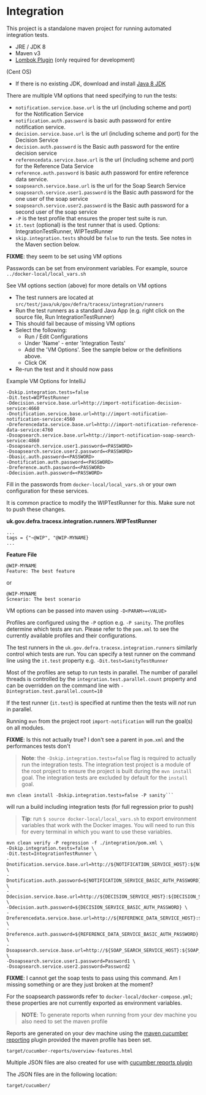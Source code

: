 # Integration


This project is a standalone maven project for running automated integration tests.


- JRE / JDK 8
- Maven v3
- [Lombok Plugin](https://plugins.jetbrains.com/plugin/6317-lombok-plugin) (only required for development)


(Cent OS)

- If there is no existing JDK, download and install 
  [Java 8 JDK](http://www.oracle.com/technetwork/java/javase/install-linux-64-rpm-138254.html)



There are multiple VM options that need specifying to run the tests:

- `notification.service.base.url` is the url (including scheme and port) for the Notification Service
- `notification.auth.password` is basic auth password for entire notification service.
- `decision.service.base.url` is the url (including scheme and port) for the Decision Service
- `decision.auth.password` is the Basic auth password for the entire decision service
- `referencedata.service.base.url` is the url (including scheme and port) for the Reference Data Service
- `reference.auth.password` is basic auth password for entire reference data service.
- `soapsearch.service.base.url` is the url for the Soap Search Service
- `soapsearch.service.user1.password` is the Basic auth password for the one user of the soap service
- `soapsearch.service.user2.password` is the Basic auth password for a second user of the soap service
- `-P` is the test profile that ensures the proper test suite is run.
- `it.test` (optional) is the test runner that is used. Options: IntegrationTestRunner, WIPTestRunner
- `skip.integration.tests` should be `false` to run the tests. See notes in the Maven section below.


**FIXME**: they seem to be set using VM options

Passwords can be set from environment variables. For example, source `../docker-local/local_vars.sh`


See VM options section (above) for more details on VM options

- The test runners are located at `src/test/java/uk/gov/defra/tracesx/integration/runners`
- Run the test runners as a standard Java App (e.g. right click on the source file, Run IntegrationTestRunner)
- This should fail because of missing VM options
- Select the following:
  - Run / Edit Configurations
  - Under 'Name' - enter 'Integration Tests'
  - Add the 'VM Options'. See the sample below or the definitions above.
  - Click OK
- Re-run the test and it should now pass

Example VM Options for IntelliJ

    -Dskip.integration.tests=false
    -Dit.test=WIPTestRunner
    -Ddecision.service.base.url=http://import-notification-decision-service:4660
    -Dnotification.service.base.url=http://import-notification-notification-service:4560
    -Dreferencedata.service.base.url=http://import-notification-reference-data-service:4760
    -Dsoapsearch.service.base.url=http://import-notification-soap-search-service:4860
    -Dsoapsearch.service.user1.password=<PASSWORD>
    -Dsoapsearch.service.user2.password=<PASSWORD>
    -Dbasic.auth.password=<PASSWORD>
    -Dnotification.auth.password=<PASSWORD>
    -Dreference.auth.password=<PASSWORD>
    -Ddecision.auth.password=<PASSWORD>

Fill in the passwords from `docker-local/local_vars.sh` or your own configuration for these services.


It is common practice to modify the WIPTestRunner for this. Make sure not to push these changes.

**uk.gov.defra.tracesx.integration.runners.WIPTestRunner**

    ...
    tags = {"~@WIP", "@WIP-MYNAME}
    ...

**Feature File**

    @WIP-MYNAME
    Feature: The best feature
    
or

    @WIP-MYNAME
    Scneario: The best scenario


VM options can be passed into maven using `-D<PARAM>=<VALUE>`


Profiles are configured using the `-P` option e.g. `-P sanity`. The profiles determine which tests
are run. Please refer to the `pom.xml` to see the currently available profiles and their configurations.


The test runners in the `uk.gov.defra.tracesx.integration.runners` similarly control which tests are
run. You can specify a test runner on the command line using the `it.test` property e.g. 
`-Dit.test=SanityTestRunner`


Most of the profiles are setup to run tests in parallel. The number of parallel threads is controlled
by the `integration.test.parallel.count` property and can be overridden on the command line with
 `-Dintegration.test.parallel.count=10`

If the test runner (`it.test`) is specified at runtime then the tests will *not* run in parallel.


Running `mvn` from the project root `import-notification` will run the goal(s) on all modules.

**FIXME**: Is this not actually true? I don't see a parent in `pom.xml` and the performances tests don't

> **Note**: the `-Dskip.integration.tests=false` flag is required to actually run the integration 
tests. The integration test project is a module of the root project to ensure the project is built 
during the `mvn install` goal. The integration tests are excluded by default for the `install` goal.

    mvn clean install -Dskip.integration.tests=false -P sanity```

will run a build including integration tests (for full regression prior to push)


> **Tip**: run `$ source docker-local/local_vars.sh` to export environment variables that work with the
Docker images. You will need to run this for every terminal in which you want to use these variables.

    mvn clean verify -P regression -f ./integration/pom.xml \
    -Dskip.integration.tests=false \
    -Dit.test=IntegrationTestRunner \
    -Dnotification.service.base.url=http://${NOTIFICATION_SERVICE_HOST}:${NOTIFICATION_SERVICE_PORT} \
    -Dnotification.auth.password=${NOTIFICATION_SERVICE_BASIC_AUTH_PASSWORD} \
    -Ddecision.service.base.url=http://${DECISION_SERVICE_HOST}:${DECISION_SERVICE_PORT} \
    -Ddecision.auth.password=${DECISION_SERVICE_BASIC_AUTH_PASSWORD} \
    -Dreferencedata.service.base.url=http://${REFERENCE_DATA_SERVICE_HOST}:${REFERENCE_DATA_SERVICE_PORT} \
    -Dreference.auth.password=${REFERENCE_DATA_SERVICE_BASIC_AUTH_PASSWORD} \
    -Dsoapsearch.service.base.url=http://${SOAP_SEARCH_SERVICE_HOST}:${SOAP_SEARCH_SERVICE_PORT} \
    -Dsoapsearch.service.user1.password=Password1 \
    -Dsoapsearch.service.user2.password=Password2

**FIXME**: I cannot get the soap tests to pass using this command. Am I missing something or are they
just broken at the moment?

For the soapsearch passwords refer to `docker-local/docker-compose.yml`; these properties are not 
currently exported as environment variables.


> **NOTE**: To generate reports when running from your dev machine you also need to set the maven profile

Reports are generated on your dev machine using the [maven cucumber reporting](https://github.com/damianszczepanik/maven-cucumber-reporting) plugin provided the maven profile has been set.

    target/cucumber-reports/overview-features.html

Multiple JSON files are also created for use with [cucumber reports plugin](https://wiki.jenkins.io/display/JENKINS/Cucumber+Reports+Plugin)

The JSON files are in the following location:

    target/cucumber/
